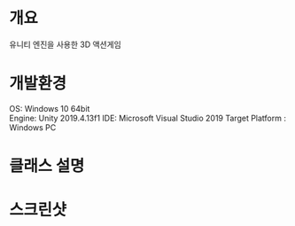 개요
=============
유니티 엔진을 사용한 3D 액션게임

개발환경
=============
OS: Windows 10 64bit  
Engine: Unity 2019.4.13f1 
IDE: Microsoft Visual Studio 2019 
Target Platform : Windows PC

클래스 설명
=============

스크린샷
=============
